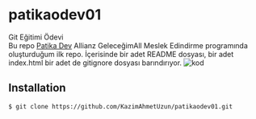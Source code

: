 # patikaodev01
Git Eğitimi Ödevi  
Bu repo [Patika Dev](https://www.patika.dev/) Allianz GeleceğimAll Meslek Edindirme programında oluşturduğum ilk repo. İçerisinde bir adet README dosyası, bir adet index.html bir adet de gitignore dosyası barındırıyor.
![kod](https://patika-cohorts-prod.s3-eu-central-1.amazonaws.com/editor/W4RYGBDFmCDT3Tqw7/7EpDNhWPwepokCviG-image.png) 

## Installation
```
$ git clone https://github.com/KazimAhmetUzun/patikaodev01.git
```

